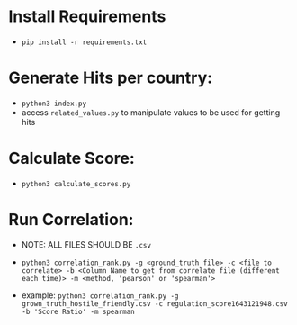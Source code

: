# Install Requirements

* `pip install -r requirements.txt`

# Generate Hits per country:

- `python3 index.py`
- access `related_values.py` to manipulate values to be used for getting hits

# Calculate Score:

- `python3 calculate_scores.py`

# Run Correlation:

- NOTE: ALL FILES SHOULD BE `.csv`

* `python3 correlation_rank.py -g <ground_truth file> -c <file to correlate> -b <Column Name to get from correlate file (different each time)> -m <method, 'pearson' or 'spearman'>`

- example: `python3 correlation_rank.py -g grown_truth_hostile_friendly.csv -c regulation_score1643121948.csv -b 'Score Ratio' -m spearman`
